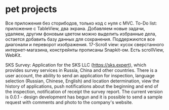 # pet projects
 Все приложения без сторибодов, только код с нуля c MVC.
To-Do list: приложение с TableView, два экрана. Добавляем новые задачи, удаляем, другим фоновым цветом можно выделить избранные дела, остается добавить базу данных для сохранения. Поддержиются все диагонали и переворот изображения.
17-Scroll view: кусок сверстанного интернет-магазина, констрейнты прописаны Snapkit-ом. Есть scrollView, WebKit.

SKS Survey: Application for the SKS LLC (https://sks.expert), which provides survey services in Russia, China and other countries. There is a user account, the ability to send an application for inspection, language selection (Russian, Chinese, English) and location determination, view the history of applications, push notifications about the beginning and end of the inspection, notification of receipt the survey report. The current version is 0.0.1 - design development has begun and it is possible to send a sample request with comments and photo to the company's website.
